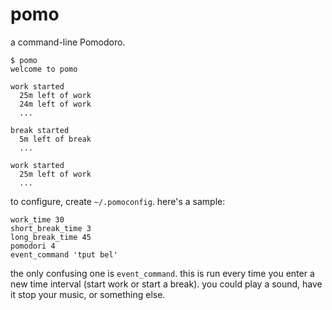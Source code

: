 pomo
====

a command-line Pomodoro.

```
$ pomo
welcome to pomo

work started
  25m left of work
  24m left of work
  ...

break started
  5m left of break
  ...

work started
  25m left of work
  ...
```

to configure, create `~/.pomoconfig`. here's a sample:

```
work_time 30
short_break_time 3
long_break_time 45
pomodori 4
event_command 'tput bel'
```

the only confusing one is `event_command`. this is run every time you enter a new time interval (start work or start a break). you could play a sound, have it stop your music, or something else.
